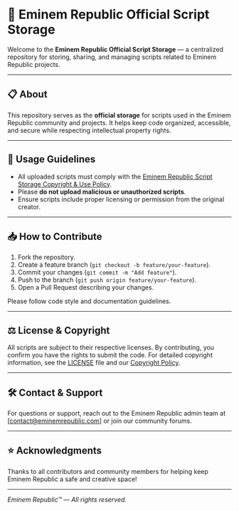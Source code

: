 # 🎤 Eminem Republic Official Script Storage

Welcome to the **Eminem Republic Official Script Storage** — a centralized repository for storing, sharing, and managing scripts related to Eminem Republic projects.

---

## 📋 About

This repository serves as the **official storage** for scripts used in the Eminem Republic community and projects. It helps keep code organized, accessible, and secure while respecting intellectual property rights.

---

## 🚦 Usage Guidelines

- All uploaded scripts must comply with the [Eminem Republic Script Storage Copyright & Use Policy](https://docs.google.com/document/d/13DfVA-Rmjgd43twejpg1AKUVPVOPBgmFWmmLKxoLgGs/edit?tab=t.0).  
- Please **do not upload malicious or unauthorized scripts**.  
- Ensure scripts include proper licensing or permission from the original creator.

---

## 📥 How to Contribute

1. Fork the repository.  
2. Create a feature branch (`git checkout -b feature/your-feature`).  
3. Commit your changes (`git commit -m "Add feature"`).  
4. Push to the branch (`git push origin feature/your-feature`).  
5. Open a Pull Request describing your changes.

Please follow code style and documentation guidelines.

---

## ⚖️ License & Copyright

All scripts are subject to their respective licenses. By contributing, you confirm you have the rights to submit the code. For detailed copyright information, see the [LICENSE]([https://github.com/EminemKiller/Eminem-Republic-Script-Storage-Official/blob/main/Eminem%20Storage%20Copyright.txt](https://docs.google.com/document/d/13DfVA-Rmjgd43twejpg1AKUVPVOPBgmFWmmLKxoLgGs)) file and our [Copyright Policy]([link-to-your-policy](https://github.com/EminemKiller/Eminem-Republic-Script-Storage-Official/blob/main/Eminem%20Storage%20Copyright.txt)).

---

## 🛠️ Contact & Support

For questions or support, reach out to the Eminem Republic admin team at [contact@eminemrepublic.com] or join our community forums.

---

## ⭐ Acknowledgments

Thanks to all contributors and community members for helping keep Eminem Republic a safe and creative space!

---

*Eminem Republic™ — All rights reserved.*


